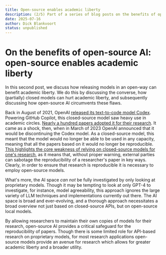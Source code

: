 ```yaml
---
title: Open-source enables academic liberty
description: (2/5) Part of a series of blog posts on the benefits of open-source AI.
date: 2025-07-16
author: Dick Blankvoort
status: unpublished
---
```

# On the benefits of open-source AI: open-source enables academic liberty
<author :author="author"></author>

In this second post, we discuss how releasing models in an open-way can benefit academic liberty. We do this by discussing the converse, how (partially) closed models can hurt academic liberty, and subsequently discussing how open-source AI circumvents these flaws.

Back in August of 2021, OpenAI [released its text-to-code model Codex](https://openai.com/index/openai-codex/). Powering GitHub Copilot, this closed-source model saw heavy use in academic circles. [Nearly a hundred papers adopted it for their research](https://www.aisnakeoil.com/p/openais-policies-hinder-reproducible). It came as a shock, then, when in March of 2023 OpenAI announced that it would be discontinuing the Codex model. As a closed-source model, this meant that the model would no longer be able to be used in any capacity, meaning that all the papers based on it would no longer be reproducible. [This highlights the core weakness of relying on closed-source models for one's research](https://www.nature.com/articles/s42256-023-00783-6), as it means that, without proper warning, external parties can sabotage the reproducibility of a researcher's paper in key ways. Clearly, in order to ensure that research is reproducible it is necessary to employ open-source models.

What's more, the AI space _can not_ be fully investigated by only looking at proprietary models. Though it may be tempting to look at only GPT-4 to investigate, for instance, model agreeability, this approach ignores the large variety of LLM techniques and implementations currently out there. The AI space is broad and ever-evolving, and a thorough approach necessitates a broad overview not just based on closed-source APIs, but on open-source local models.

By allowing researchers to maintain their own copies of models for their research, open-source AI provides a critical safeguard for the reproducibility of papers. Though there is some limited role for API-based research on proprietary models, for most research applications open-source models provide an avenue for research which allows for greater academic liberty and a broader utility.